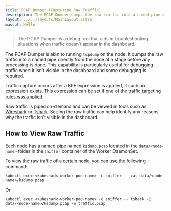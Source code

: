 ```yaml
---
title: PCAP Dumper (Capturing Raw Traffic)
description: The PCAP Dumper dumps the raw traffic into a named pipe directly from the node at a stage before any processing is done. This capability is particularly useful for debugging traffic when it isn't visible in the dashboard and some debugging is required. 
layout: ../../layouts/MainLayout.astro
mascot: Hello
---
```


> The PCAP Dumper is a debug tool that aids in troubleshooting situations when traffic doesn't appear in the dashboard.

The PCAP Dumper is akin to running `tcpdump` on the node. It dumps the raw traffic into a named pipe directly from the node at a stage before any processing is done. This capability is particularly useful for debugging traffic when it isn't visible in the dashboard and some debugging is required.

Traffic capture occurs after a BPF expression is applied, if such an expression exists. This expression can be set if one of the [traffic targeting rules was applied](/en/pod_targeting). 

Raw traffic is piped on-demand and can be viewed in tools such as [Wireshark](https://www.wireshark.org/) or [Tshark](https://www.wireshark.org/docs/man-pages/tshark.html). Seeing the raw traffic can help identify any reasons why the traffic isn't visible in the dashboard.

## How to View Raw Traffic

Each node has a named pipe named `ksdump.pcap` located in the `data/<node-name>` folder in the `sniffer` container of the Worker DaemonSet.

To view the raw traffic of a certain node, you can use the following command:

```shell
kubectl exec <kubeshark-worker-pod-name> -c sniffer -- cat data/<node-name>/ksdump.pcap
```

Or

```shell
kubectl exec <kubeshark-worker-pod-name> -c sniffer -- tshark -i data/<node-name>/ksdump.pcap -w traffic.pcap
```